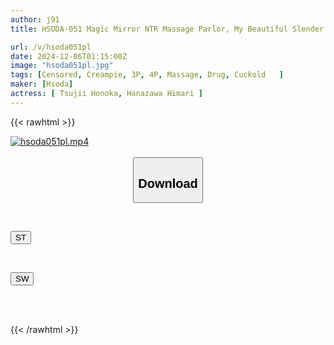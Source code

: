 ```yaml
---
author: j91
title: HSODA-051 Magic Mirror NTR Massage Parlor, My Beautiful Slender Girlfriend Is Being Cuckolded Next To Me, But I Can't Resist The Amazing Technique Of The Big Tits Older Sister And Ended Up Having Raw Sex With Her. Honoka Tsujii Himari Kinoshita

url: /v/hsoda051pl
date: 2024-12-06T01:15:00Z
image: "hsoda051pl.jpg"
tags: [Censored, Creampie, 3P, 4P, Massage, Drug, Cuckold	]
maker: [Hsoda]
actress: [ Tsujii Honoka, Hanazawa Himari ]
---
```



{{< rawhtml >}}

<div class="video" data-videoid="8RXegrAkMWTo9g4">
    <a href="javascript:;">
        <img src="/v/hsoda051pl/hsoda051pl.jpg" width="WIDTH" height="HEIGHT" alt="hsoda051pl.mp4" loading="lazy">
    </a>
</div>

<script type="text/javascript" src="https://j91.asia/asset/on-demand-st.js"></script>

<br>
  <link rel="stylesheet" href="https://j91.asia/asset/bs5.css">
  
  <center>
  <button class="btn btn-primary" type="button" data-bs-toggle="collapse" data-bs-target=".multi-collapse" aria-expanded="false" aria-controls="multiCollapseExample1 multiCollapseExample2"><h2>Download</h2></button></center>
</p>
<div class="row">
  <div class="col">
    <div class="collapse multi-collapse" id="multiCollapseExample1">
      <div class="card card-body">
	      	      <br>
<div class="buttons">  
<p><a href="/v/hsoda051pl/st.html" target="_blank"><button class="btn-hover color-3"><i class="fa fa-download"></i> ST</button></a></p></div>
    </div>
  </div>
</div>
  <div class="col">
    <div class="collapse multi-collapse" id="multiCollapseExample2">
      <div class="card card-body">
	      <br>
<div class="buttons">
<p><a href="/v/hsoda051pl/sw.html" target="_blank"><button class="btn-hover color-2"><i class="fa fa-download"></i> SW</button></a></p></div>
<br><br>
      </div>
    </div>
  </div>
</div>

{{< /rawhtml >}}